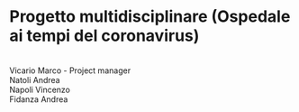 <h1>Progetto multidisciplinare (Ospedale ai tempi del coronavirus)</h1><br>
<centre> Vicario Marco - Project manager<br>
Natoli Andrea<br>
Napoli Vincenzo<br>
Fidanza Andrea<br></centre>

